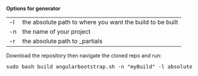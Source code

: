 <b>Options for generator</b>
<table>
<tr>
<td>-l</td><td>the absolute path to where you want the build to be built</td>
</tr><tr>
<td>-n</td> <td>the name of your project</td>
</tr><tr>
<td>-r</td> <td>the absolute path to _partials</td>
</tr>
</table>

Download the repository then navigate the cloned repo and run:
<pre>sudo bash build_angularbootstrap.sh -n "myBuild" -l absolute/path -r absolute/path</pre>

